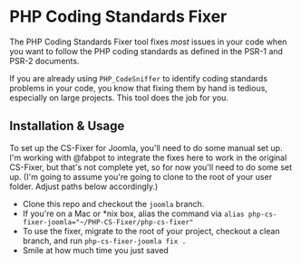 PHP Coding Standards Fixer
==========================

The PHP Coding Standards Fixer tool fixes *most* issues in your code when you
want to follow the PHP coding standards as defined in the PSR-1 and PSR-2
documents.

If you are already using `PHP_CodeSniffer` to identify coding standards
problems in your code, you know that fixing them by hand is tedious,
especially on large projects. This tool does the job for you.

Installation & Usage
--------------------

To set up the CS-Fixer for Joomla, you'll need to do some manual set up. I'm working with @fabpot to integrate the fixes here to work in the original CS-Fixer, but that's not complete yet, so for now you'll need to do some set up. (I'm going to assume you're going to clone to the root of your user folder. Adjust paths below accordingly.)

- Clone this repo and checkout the `joomla` branch.
- If you're on a Mac or *nix box, alias the command via `alias php-cs-fixer-joomla="~/PHP-CS-Fixer/php-cs-fixer"`
- To use the fixer, migrate to the root of your project, checkout a clean branch, and run `php-cs-fixer-joomla fix .`
- Smile at how much time you just saved